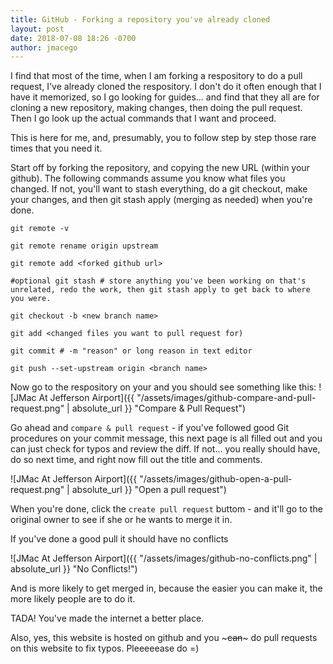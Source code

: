 ```yaml
---
title: GitHub - Forking a repository you've already cloned
layout: post
date: 2018-07-08 18:26 -0700
author: jmacego
---
```


I find that most of the time, when I am forking a respository to do a pull request, I've already cloned the respository. I don't do it often enough that I have it memorized, so I go looking for guides... and find that they all are for cloning a new repository, making changes, then doing the pull request. Then I go look up the actual commands that I want and proceed.

This is here for me, and, presumably, you to follow step by step those rare times that you need it.

<!--more-->

Start off by forking the repository, and copying the new URL (within your github). The following commands assume you know what files you changed. If not, you'll want to stash everything, do a git checkout, make your changes, and then git stash apply (merging as needed) when you're done.

```
git remote -v

git remote rename origin upstream

git remote add <forked github url>

#optional git stash # store anything you've been working on that's unrelated, redo the work, then git stash apply to get back to where you were.

git checkout -b <new branch name>

git add <changed files you want to pull request for)

git commit # -m "reason" or long reason in text editor

git push --set-upstream origin <branch name>
```

Now go to the respository on your and you should see something like this:
![JMac At Jefferson Airport]({{ "/assets/images/github-compare-and-pull-request.png" | absolute_url }} "Compare & Pull Request")

Go ahead and `compare & pull request` - if you've followed good Git procedures on your commit message, this next page is all filled out and you can just check for typos and review the diff. If not... you really should have, do so next time, and right now fill out the title and comments.

![JMac At Jefferson Airport]({{ "/assets/images/github-open-a-pull-request.png" | absolute_url }} "Open a pull request")

When you're done, click the `create pull request` buttom - and it'll go to the original owner to see if she or he wants to merge it in.

If you've done a good pull it should have no conflicts

![JMac At Jefferson Airport]({{ "/assets/images/github-no-conflicts.png" | absolute_url }} "No Conflicts!")

And is more likely to get merged in, because the easier you can make it, the more likely people are to do it.

TADA! You've made the internet a better place.

Also, yes, this website is hosted on github and you ~~~can~~~ do pull requests on this website to fix typos. Pleeeeease do =)